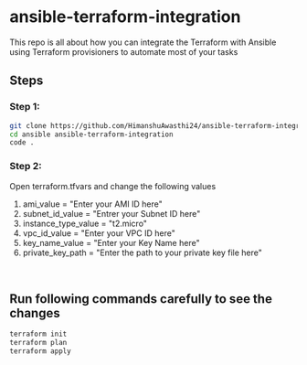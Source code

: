 # ansible-terraform-integration
This repo is all about how you can integrate the Terraform with Ansible using Terraform provisioners to automate most of your tasks 


## Steps

### Step 1:
```bash
git clone https://github.com/HimanshuAwasthi24/ansible-terraform-integration.git
cd ansible ansible-terraform-integration
code .
```
### Step 2:
Open terraform.tfvars and change the following values <br>
1. ami_value = "Enter your AMI ID here"
2. subnet_id_value = "Entrer your Subnet ID here"
3. instance_type_value = "t2.micro"
4. vpc_id_value = "Enter your VPC ID here"
5. key_name_value = "Enter your Key Name here"
6. private_key_path = "Enter the path to your private key file here"
<br>

## Run following commands carefully to see the changes
```bash
terraform init
terraform plan
terraform apply
```
